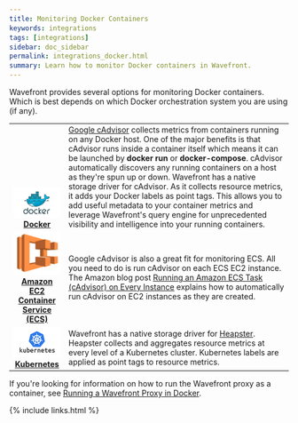 ```yaml
---
title: Monitoring Docker Containers
keywords: integrations
tags: [integrations]
sidebar: doc_sidebar
permalink: integrations_docker.html
summary: Learn how to monitor Docker containers in Wavefront.
---
```


Wavefront provides several options for monitoring Docker containers. Which is best depends on which Docker orchestration system you are using (if any).
 
<table class="layout">
<tbody>
<tr>
<td style="text-align: center;vertical-align: bottom; font-weight:bold"><a href="integrations_cadvisor"><img src="images/docker.png"/></a><br /><a href="integrations_cadvisor">Docker</a></td>
<td style="vertical-align:middle"><a href="https://github.com/google/cadvisor">Google cAdvisor</a> collects metrics from containers running on any Docker host. One of the major benefits is that cAdvisor runs inside a container itself which means it can be launched by <strong>docker run</strong> or <strong>docker-compose</strong>. cAdvisor automatically discovers any running containers on a host as they're spun up or down.
Wavefront has a native storage driver for cAdvisor. As it collects resource metrics, it adds your Docker labels as point tags. This allows you to add useful metadata to your container metrics and leverage Wavefront's query engine for unprecedented visibility and intelligence into your running containers.
</td>
</tr>
<tr>
<td style="text-align: center;vertical-align: bottom; font-weight:bold"><a href="integrations_aws_ecs"><img src="images/amazon_ecs.png"/></a><br /><a href="integrations_aws_ecs">Amazon EC2<br />Container Service (ECS)</a></td>
<td style="vertical-align:middle">Google cAdvisor is also a great fit for monitoring ECS. All you need to do is run cAdvisor on each ECS EC2 instance. The Amazon blog post <a href="https://aws.amazon.com/blogs/compute/running-an-amazon-ecs-task-on-every-instance/">Running an Amazon ECS Task (cAdvisor) on Every Instance</a>​ explains how to automatically run cAdvisor on EC2 instances as they are created.
</td>
</tr>
<tr>
<td style="text-align: center;vertical-align: bottom; font-weight:bold"><a href="integrations_kubernetes"><img src="images/kubernetes.png"/></a><br /><a href="integrations_kubernetes">Kubernetes</a></td>
<td style="vertical-align:middle">Wavefront has a native storage driver for <a href="http://blog.kubernetes.io/2015/05/resource-usage-monitoring-kubernetes.html">Heapster</a>. Heapster collects and aggregates resource metrics at every level of a Kubernetes cluster. Kubernetes labels are applied as point tags to resource metrics.
</td>
</tr>
</tbody>
</table>

If you're looking for information on how to run the Wavefront proxy as a container, see [Running a Wavefront Proxy in Docker](proxies_running_docker).


{% include links.html %}
